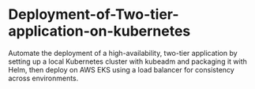 # Deployment-of-Two-tier-application-on-kubernetes
Automate the deployment of a high-availability, two-tier application by setting up a local Kubernetes cluster with kubeadm and packaging it with Helm, then deploy on AWS EKS using a load balancer for consistency across environments.
